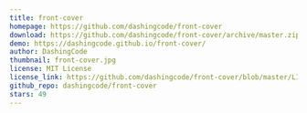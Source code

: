 ```yaml
---
title: front-cover
homepage: https://github.com/dashingcode/front-cover
download: https://github.com/dashingcode/front-cover/archive/master.zip
demo: https://dashingcode.github.io/front-cover/
author: DashingCode
thumbnail: front-cover.jpg
license: MIT License
license_link: https://github.com/dashingcode/front-cover/blob/master/LICENSE
github_repo: dashingcode/front-cover
stars: 49
---
```

